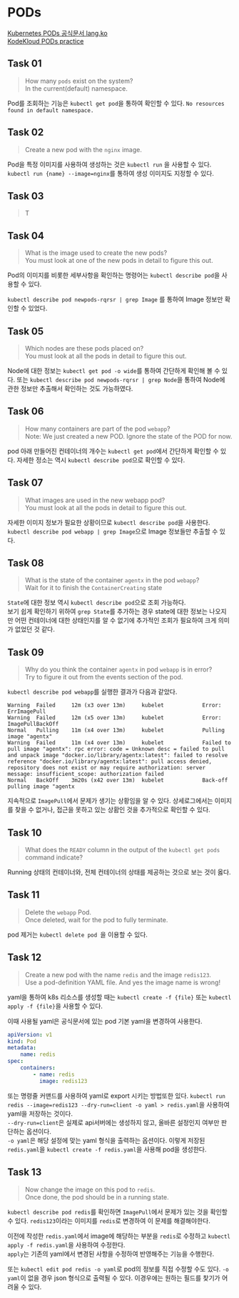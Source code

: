 # PODs

[Kubernetes PODs 공식문서 lang.ko](https://kubernetes.io/ko/docs/concepts/workloads/pods/)  
[KodeKloud PODs practice](https://kodekloud.com/topic/practice-test-pods-2/)

## Task 01

> How many `pods` exist on the system?  
> In the current(default) namespace.

Pod를 조회하는 기능은 `kubectl get pod`을 통하여 확인할 수 있다.
`No resources found in default namespace.`

## Task 02

> Create a new pod with the `nginx` image.

Pod을 특정 이미지를 사용하여 생성하는 것은 `kubectl run` 을 사용할 수 있다.
`kubectl run {name} --image=nginx`를 통하여 생성 이미지도 지정할 수 있다.

## Task 03

> T

## Task 04

> What is the image used to create the new pods?  
> You must look at one of the new pods in detail to figure this out.

Pod의 이미지를 비롯한 세부사항을 확인하는 명령어는 `kubectl describe pod`을 사용할 수 있다.

`kubectl describe pod newpods-rqrsr | grep Image` 를 통하여 Image 정보만 확인할 수 있었다.

## Task 05

> Which nodes are these pods placed on?  
> You must look at all the pods in detail to figure this out.

Node에 대한 정보는 `kubectl get pod -o wide`를 통하여 간단하게 확인해 볼 수 있다. 또는 `kubectl describe pod newpods-rqrsr | grep Node`을 통하여 Node에 관한 정보만 추출해서 확인하는 것도 가능하였다.

## Task 06

> How many containers are part of the pod `webapp`?  
> Note: We just created a new POD. Ignore the state of the POD for now.

pod 아래 만들어진 컨테이너의 개수는 `kubectl get pod`에서 간단하게 확인할 수 있다. 자세한 정소는 역시 `kubectl describe pod`으로 확인할 수 있다.

## Task 07

> What images are used in the new webapp pod?  
> You must look at all the pods in detail to figure this out.

자세한 이미지 정보가 필요한 상황이므로 `kubectl describe pod`을 사용한다. `kubectl describe pod webapp | grep Image`으로 Image 정보들만 추출할 수 있다.

## Task 08

> What is the state of the container `agentx` in the pod `webapp`?  
> Wait for it to finish the `ContainerCreating` state

`State`에 대한 정보 역시 `kubectl describe pod`으로 조회 가능하다.  
보기 쉽게 확인하기 위하여 `grep State`를 추가하는 경우 state에 대한 정보는 나오지만 어떤 컨테이너에 대한 상태인지를 알 수 없기에 추가적인 조회가 필요하여 크게 의미가 없었던 것 같다.

## Task 09

> Why do you think the container `agentx` in pod `webapp` is in error?  
> Try to figure it out from the events section of the pod.

`kubectl describe pod webapp`를 실행한 결과가 다음과 같았다.

```shell
Warning  Failed     12m (x3 over 13m)     kubelet            Error: ErrImagePull
Warning  Failed     12m (x5 over 13m)     kubelet            Error: ImagePullBackOff
Normal   Pulling    11m (x4 over 13m)     kubelet            Pulling image "agentx"
Warning  Failed     11m (x4 over 13m)     kubelet            Failed to pull image "agentx": rpc error: code = Unknown desc = failed to pull and unpack image "docker.io/library/agentx:latest": failed to resolve reference "docker.io/library/agentx:latest": pull access denied, repository does not exist or may require authorization: server message: insufficient_scope: authorization failed
Normal   BackOff    3m20s (x42 over 13m)  kubelet            Back-off pulling image "agentx
```

지속적으로 `ImagePull`에서 문제가 생기는 상황임을 알 수 있다. 상세로그에서는 이미지를 찾을 수 없거나, 접근을 못하고 있는 상홤인 것을 추가적으로 확인할 수 있다.

## Task 10

> What does the `READY` column in the output of the `kubectl get pods` command indicate?

Running 상태의 컨테이너와, 전체 컨테이너의 상태를 제공하는 것으로 보는 것이 옳다.

## Task 11

> Delete the `webapp` Pod.  
> Once deleted, wait for the pod to fully terminate.

pod 제거는 `kubectl delete pod `을 이용할 수 있다.

## Task 12

> Create a new pod with the name `redis` and the image `redis123`.  
> Use a pod-definition YAML file. And yes the image name is wrong!

yaml을 통하여 k8s 리소스를 생성할 때는 `kubectl create -f {file}` 또는 `kubectl apply -f {file}`을 사용할 수 있다.

이때 사용될 yaml은 공식문서에 있는 pod 기본 yaml을 변경하여 사용한다.

```yaml
apiVersion: v1
kind: Pod
metadata:
    name: redis
spec:
    containers:
        - name: redis
          image: redis123
```

또는 명령줄 커맨드를 사용하여 yaml로 export 시키는 방법또한 있다.
`kubectl run redis --image=redis123 --dry-run=client -o yaml > redis.yaml`을 사용하여 yaml을 저장하는 것이다.  
`--dry-run=client`은 실제로 api서버에는 생성하지 않고, 올바른 설정인지 여부만 판단하는 옵션이다.  
`-o yaml`은 해당 설정에 맞는 yaml 형식을 출력하는 옵션이다.
이렇게 저장된 `redis.yaml`을 `kubectl create -f redis.yaml`을 사용해 pod을 생성한다.

## Task 13

> Now change the image on this pod to `redis`.  
> Once done, the pod should be in a running state.

`kubectl describe pod redis`를 확인하면 `ImagePull`에서 문제가 있는 것을 확인할 수 있다.
`redis123`이라는 이미지를 `redis`로 변경하여 이 문제를 해결해야한다.

이전에 작성한 `redis.yaml`에서 image에 해당하는 부분을 `redis`로 수정하고 `kubectl apply -f redis.yaml`을 사용하여 수정한다.  
`apply`는 기존의 yaml에서 변경된 사항을 수정하여 반영해주는 기능을 수행한다.

또는 `kubectl edit pod redis -o yaml`로 pod의 정보를 직접 수정할 수도 있다. `-o yaml`이 없을 경우 json 형식으로 출력될 수 있다. 이경우에는 원하는 필드를 찾기가 어려울 수 있다.
